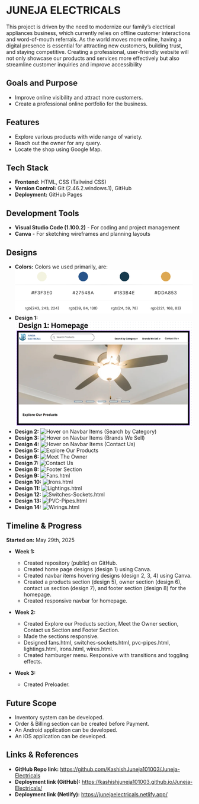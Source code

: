 # JUNEJA ELECTRICALS
This project is driven by the need to modernize our family’s electrical appliances business, which currently relies on offline customer interactions and word-of-mouth referrals. As the world moves more online, having a digital presence is essential for attracting new customers, building trust, and staying competitive. Creating a professional, user-friendly website will not only showcase our products and services more effectively but also streamline customer inquiries and improve accessibility

## Goals and Purpose
- Improve online visibility and attract more customers.
- Create a professional online portfolio for the business.

## Features
- Explore various products with wide range of variety.
- Reach out the owner for any query.
- Locate the shop using Google Map.

## Tech Stack
- **Frontend:** HTML, CSS (Tailwind CSS)
- **Version Control:**  Git (2.46.2.windows.1), GitHub
- **Deployment:** GitHub Pages

## Development Tools
- **Visual Studio Code (1.100.2)** - For coding and project management
- **Canva** - For sketching wireframes and planning layouts

## Designs
- **Colors:** Colors we used primarily, are: ![Colors we used primarily](image-3.png)
- **Design 1:** ![HomePage](image.png)
- **Design 2:** ![Hover on Navbar Items (Search by Category)](https://github.com/user-attachments/assets/c84e4238-6584-447a-a603-94cfba08aa37)
- **Design 3:** ![Hover on Navbar Items (Brands We Sell)](https://github.com/user-attachments/assets/33611c91-da01-4a81-9390-e00da351ed96)
- **Design 4:** ![Hover on Navbar Items (Contact Us)](https://github.com/user-attachments/assets/6b6e8ad5-bce1-4a56-a665-a9ab3bc3f072)
- **Design 5:** ![Explore Our Products](https://github.com/user-attachments/assets/1ab94db5-e23a-44df-bcb6-abb764a48171)
- **Design 6:** ![Meet The Owner](https://github.com/user-attachments/assets/49acbe0e-8d2a-4ee0-92ac-e01894f583c6)
- **Design 7:** ![Contact Us](https://github.com/user-attachments/assets/adf2a93d-ee4f-4a9f-a967-b05dd51534c8)
- **Design 8:** ![Footer Section](https://github.com/user-attachments/assets/8acb4687-9029-4247-bb92-0fb4238bfe31)
- **Design 9:** ![Fans.html](https://github.com/user-attachments/assets/c1b2b71e-ec1f-432a-a632-60ef035f04b8)
- **Design 10:** ![Irons.html](https://github.com/user-attachments/assets/8e2fbd50-995e-41be-a9fb-9bbad5135472)
- **Design 11:** ![Lightings.html](https://github.com/user-attachments/assets/e4d0b8f4-f701-4bc5-9e4e-c0273699aba2)
- **Design 12:** ![Switches-Sockets.html](https://github.com/user-attachments/assets/968c30ff-d7e2-4a95-918c-809bead362b1)
- **Design 13:** ![PVC-Pipes.html](https://github.com/user-attachments/assets/549cce56-679a-469b-9bcf-ceea74b83edd)
- **Design 14:** ![Wirings.html](https://github.com/user-attachments/assets/fc7d06a8-37b8-43a3-b182-0e86f5fa0aab)

## Timeline & Progress
**Started on:** May 29th, 2025 
- **Week 1:**
    - Created repository (public) on GitHub.
    - Created home page designs (design 1) using Canva.
    - Created navbar items hovering designs (design 2, 3, 4) using Canva.
    - Created a products section (design 5), owner section (design 6), contact us section (design 7), and footer section (design 8) for the homepage.
    - Created responsive navbar for homepage.

- **Week 2:**
    - Created Explore our Products section, Meet the Owner section, Contact us Section and Footer Section.
    - Made the sections responsive.
    - Designed fans.html, switches-sockets.html, pvc-pipes.html, lightings.html, irons.html, wires.html.
    - Created hamburger menu. Responsive with transitions and toggling effects.

- **Week 3:**
    - Created Preloader.

## Future Scope
- Inventory system can be developed.
- Order & Billing section can be created before Payment.
- An Android application can be developed.
- An iOS application can be developed.

## Links & References
- **GitHub Repo link:** https://github.com/KashishJuneja101003/Juneja-Electricals
- **Deployment link (GitHub):** https://kashishjuneja101003.github.io/Juneja-Electricals/
- **Deployment link (Netlify):** https://junejaelectricals.netlify.app/
